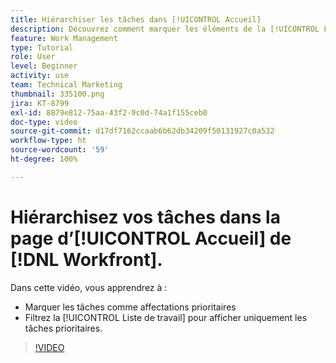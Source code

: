 ```yaml
---
title: Hiérarchiser les tâches dans [!UICONTROL Accueil]
description: Découvrez comment marquer les éléments de la [!UICONTROL Liste de travail] en tant qu’affectations prioritaires sur la page d’accueil. Filtrez ensuite la liste pour voir vos tâches prioritaires dans  [!DNL  Workfront].
feature: Work Management
type: Tutorial
role: User
level: Beginner
activity: use
team: Technical Marketing
thumbnail: 335100.png
jira: KT-8799
exl-id: 8879e812-75aa-43f2-9c0d-74a1f155ceb0
doc-type: video
source-git-commit: d17df7162ccaab6b62db34209f50131927c0a532
workflow-type: ht
source-wordcount: '59'
ht-degree: 100%

---
```


# Hiérarchisez vos tâches dans la page d’[!UICONTROL Accueil] de [!DNL Workfront].

Dans cette vidéo, vous apprendrez à :

* Marquer les tâches comme affectations prioritaires
* Filtrez la [!UICONTROL Liste de travail] pour afficher uniquement les tâches prioritaires.

>[!VIDEO](https://video.tv.adobe.com/v/335100/?quality=12&learn=on&enablevpops)
